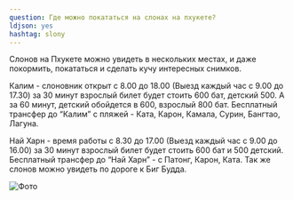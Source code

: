 ```yaml
---
question: Где можно покататься на слонах на пхукете? 
ldjson: yes
hashtag: slony
---
```


Слонов на Пхукете можно увидеть в нескольких местах, и даже покормить, покататься и сделать кучу интересных снимков.

Калим - слоновник открыт с 8.00 до 18.00 (Выезд каждый час с 9.00 до 17.30) за 30 минут взрослый билет будет стоить 600 бат, детский 500. А за 60 минут, детский обойдется в 600, взрослый 800 бат. Бесплатный трансфер до “Калим” с пляжей - Ката, Карон, Камала, Сурин, Бангтао, Лагуна. 

Най Харн - время работы с 8.30 до 17.00 (Выезд каждый час с 9.00 до 16.00) за 30 минут взрослый билет будет стоить 600 бат и 500 детский. Бесплатный трансфер до “Най Харн” - с Патонг, Карон, Ката. 
Так же слонов можно увидеть по дороге к Биг Будда.

  ![Фото](https://phuketfaq.ru/assets/images/slon.jpeg)
